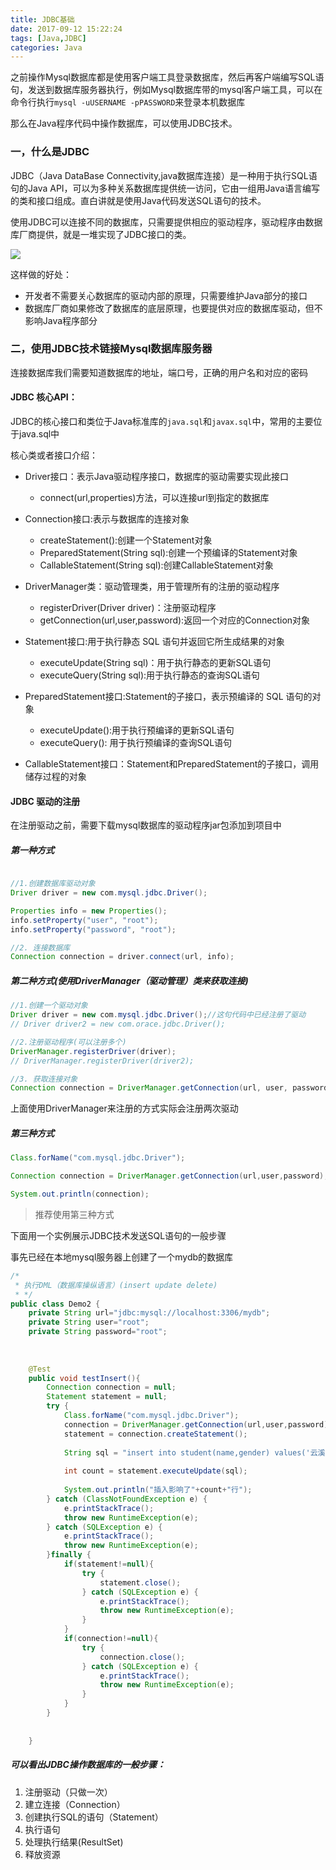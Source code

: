 ```yaml
---
title: JDBC基础
date: 2017-09-12 15:22:24
tags: [Java,JDBC]
categories: Java
---
```



之前操作Mysql数据库都是使用客户端工具登录数据库，然后再客户端编写SQL语句，发送到数据库服务器执行，例如Mysql数据库带的mysql客户端工具，可以在命令行执行`mysql -uUSERNAME -pPASSWORD`来登录本机数据库

那么在Java程序代码中操作数据库，可以使用JDBC技术。

### 一，什么是JDBC

JDBC（Java DataBase Connectivity,java数据库连接）是一种用于执行SQL语句的Java API，可以为多种关系数据库提供统一访问，它由一组用Java语言编写的类和接口组成。直白讲就是使用Java代码发送SQL语句的技术。

<!--more-->

使用JDBC可以连接不同的数据库，只需要提供相应的驱动程序，驱动程序由数据库厂商提供，就是一堆实现了JDBC接口的类。

![](/img/JDBCintroduce.png)

这样做的好处：

- 开发者不需要关心数据库的驱动内部的原理，只需要维护Java部分的接口
- 数据库厂商如果修改了数据库的底层原理，也要提供对应的数据库驱动，但不影响Java程序部分


### 二，使用JDBC技术链接Mysql数据库服务器

连接数据库我们需要知道数据库的地址，端口号，正确的用户名和对应的密码

#### JDBC 核心API：

JDBC的核心接口和类位于Java标准库的`java.sql`和`javax.sql`中，常用的主要位于java.sql中

核心类或者接口介绍：

- Driver接口：表示Java驱动程序接口，数据库的驱动需要实现此接口
	- connect(url,properties)方法，可以连接url到指定的数据库
    

- Connection接口:表示与数据库的连接对象
	- createStatement():创建一个Statement对象
	- PreparedStatement(String sql):创建一个预编译的Statement对象
	- CallableStatement(String sql):创建CallableStatement对象
	
- DriverManager类：驱动管理类，用于管理所有的注册的驱动程序
	- registerDriver(Driver driver)：注册驱动程序
	- getConnection(url,user,password):返回一个对应的Connection对象

- Statement接口:用于执行静态 SQL 语句并返回它所生成结果的对象
	- executeUpdate(String sql)：用于执行静态的更新SQL语句
	- executeQuery(String sql):用于执行静态的查询SQL语句
	 

- PreparedStatement接口:Statement的子接口，表示预编译的 SQL 语句的对象
	- executeUpdate():用于执行预编译的更新SQL语句
	- executeQuery(): 用于执行预编译的查询SQL语句

- CallableStatement接口：Statement和PreparedStatement的子接口，调用储存过程的对象


#### JDBC 驱动的注册
在注册驱动之前，需要下载mysql数据库的驱动程序jar包添加到项目中
##### 第一种方式

```java

//1.创建数据库驱动对象
Driver driver = new com.mysql.jdbc.Driver();

Properties info = new Properties();
info.setProperty("user", "root");
info.setProperty("password", "root");

//2. 连接数据库
Connection connection = driver.connect(url, info);

``` 

##### 第二种方式(使用DriverManager（驱动管理）类来获取连接)
```java
//1.创建一个驱动对象
Driver driver = new com.mysql.jdbc.Driver();//这句代码中已经注册了驱动
// Driver driver2 = new com.orace.jdbc.Driver();

//2.注册驱动程序(可以注册多个)
DriverManager.registerDriver(driver);
// DriverManager.registerDriver(driver2);

//3. 获取连接对象
Connection connection = DriverManager.getConnection(url, user, password);
```

上面使用DriverManager来注册的方式实际会注册两次驱动

##### 第三种方式
 
```java
Class.forName("com.mysql.jdbc.Driver");

Connection connection = DriverManager.getConnection(url,user,password);

System.out.println(connection);
````

> 推荐使用第三种方式


下面用一个实例展示JDBC技术发送SQL语句的一般步骤

事先已经在本地mysql服务器上创建了一个mydb的数据库

```java
/*
 * 执行DML（数据库操纵语言）(insert update delete)
 * */
public class Demo2 {
	private String url="jdbc:mysql://localhost:3306/mydb";
	private String user="root";
	private String password="root";
	
	
	
	@Test
	public void testInsert(){
		Connection connection = null;
		Statement statement = null;
		try {
			Class.forName("com.mysql.jdbc.Driver");
			connection = DriverManager.getConnection(url,user,password);
		    statement = connection.createStatement();
			
			String sql = "insert into student(name,gender) values('云溪','女')";
			
			int count = statement.executeUpdate(sql);
			
			System.out.println("插入影响了"+count+"行");
		} catch (ClassNotFoundException e) {
			e.printStackTrace();
			throw new RuntimeException(e);
		} catch (SQLException e) {
			e.printStackTrace();
			throw new RuntimeException(e);
		}finally {
			if(statement!=null){
				try {
					statement.close();
				} catch (SQLException e) {
					e.printStackTrace();
					throw new RuntimeException(e);
				}
			}
			if(connection!=null){
				try {
					connection.close();
				} catch (SQLException e) {
					e.printStackTrace();
					throw new RuntimeException(e);
				}
			}
		}
		
		
	}
```
 

##### 可以看出JDBC操作数据库的一般步骤：

1. 注册驱动（只做一次）
2. 建立连接（Connection）
3. 创建执行SQL的语句（Statement）
4. 执行语句
5. 处理执行结果(ResultSet)
6. 释放资源

